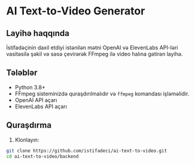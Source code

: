 # AI Text-to-Video Generator

## Layihə haqqında
İstifadəçinin daxil etdiyi istənilən mətni OpenAI və ElevenLabs API-ləri vasitəsilə şəkil və səsə çevirərək FFmpeg ilə video halına gətirən layihə.

## Tələblər
- Python 3.8+
- FFmpeg sisteminizdə quraşdırılmalıdır və `ffmpeg` komandası işləməlidir.
- OpenAI API açarı
- ElevenLabs API açarı

## Quraşdırma

1. Klonlayın:
```bash
git clone https://github.com/istifadeci/ai-text-to-video.git
cd ai-text-to-video/backend
